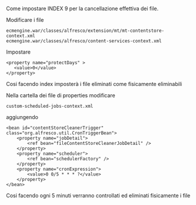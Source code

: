 Come impostare INDEX 9 per la cancellazione effettiva dei file.


Modificare i file
```
ecmengine.war/classes/alfresco/extension/mt/mt-contentstore-context.xml
ecmengine.war/classes/alfresco/content-services-context.xml
```

Impostare 
```
<property name="protectDays" >
   <value>0</value>
</property>
```

Cosi facendo index imposterà i file eliminati come fisicamente eliminabili

Nella cartella dei file di properties modificare
```
custom-scheduled-jobs-context.xml
```

aggiungendo 

```
<bean id="contentStoreCleanerTrigger" class="org.alfresco.util.CronTriggerBean">
    <property name="jobDetail">
        <ref bean="fileContentStoreCleanerJobDetail" />
    </property>
    <property name="scheduler">
        <ref bean="schedulerFactory" />
    </property>
    <property name="cronExpression">
        <value>0 0/5 * * * ?</value>
    </property>
</bean>
```

Cosi facendo ogni 5 minuti verranno controllati ed eliminati fisicamente i file
